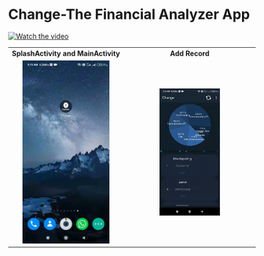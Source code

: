 # Change-The Financial Analyzer App
[![Watch the video]()](https://gfycat.com/uniqueenchantingaldabratortoise)
<table style="width:100%">
  <tr>
    <th>SplashActivity and MainActivity</th>
    <th>Add Record</th>
  </tr>
  <tr>
    <td align="center"><img src="gifs/gif1.gif" width="80%"/></td>
    <td align="center"><img src="gifs/gif2.gif" width="48%"/></td> 
  </tr>
</table>

